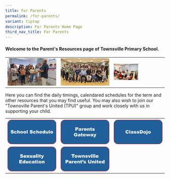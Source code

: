 ```yaml
---
title: For Parents
permalink: /for-parents/
variant: tiptap
description: For Parents Home Page
third_nav_title: For Parents
---
```

<h4><strong>Welcome to the Parent's Resources page of Townsville Primary School.</strong></h4>
<table style="minWidth: 75px">
<colgroup>
<col>
<col>
<col>
</colgroup>
<tbody>
<tr>
<td rowspan="1" colspan="1">
<div class="isomer-image-wrapper">
<img style="width: 100%" height="auto" width="100%" alt="" src="/images/For Parents/20240126_090536.jpg">
</div>
</td>
<td rowspan="1" colspan="1">
<div class="isomer-image-wrapper">
<img style="width: 100%;" height="auto" width="100%" alt="" src="/images/For Parents/DSC06349_Enhanced_NR.jpg">
</div>
</td>
<td rowspan="1" colspan="1">
<div class="isomer-image-wrapper">
<img style="width: 50%;" height="auto" width="100%" alt="" src="/images/For Parents/NK5_6956.jpg">
</div>
</td>
</tr>
</tbody>
</table>
<p>Here you can find the daily timings, calendared schedules for the term
and other resources that you may find useful. You may also wish to join
our "Townsville Parent's United (TPU)" group and work closely with us in
supporting your child.</p>
<table style="minWidth: 75px">
<colgroup>
<col>
<col>
<col>
</colgroup>
<tbody>
<tr>
<th rowspan="1" colspan="1">
<div class="isomer-image-wrapper">
<img style="width: 100%;" height="auto" width="100%" alt="" src="/images/For Parents/Main Page Parents/SchSch_pic.png">
</div>
</th>
<th rowspan="1" colspan="1"><a class="isomer-image-wrapper" href="/our-resources/for-parents/parents-gateway/"><img style="width: 100%;" height="auto" width="100%" alt="" src="/images/For Parents/Main Page Parents/prtsgte.png"></a>
</th>
<th rowspan="1" colspan="1"><a class="isomer-image-wrapper" href="/our-resources/for-parents/classdojo/"><img style="width: 100%;" height="auto" width="100%" alt="" src="/images/For Parents/Main Page Parents/Clsdjo.png"></a>
</th>
</tr>
<tr>
<td rowspan="1" colspan="1"><a class="isomer-image-wrapper" href="/our-resources/for-parents/sexuality-education/"><img style="width: 100%;" height="auto" width="100%" alt="" src="/images/For Parents/Main Page Parents/sxed_pic.png"></a>
</td>
<td rowspan="1" colspan="1"><a class="isomer-image-wrapper" href="/our-resources/for-parents/sexuality-education/"><img style="width: 100%;" height="auto" width="100%" alt="" src="/images/For Parents/Main Page Parents/TPU_pic.png"></a>
</td>
<td rowspan="1" colspan="1">
<p></p>
</td>
</tr>
</tbody>
</table>
<p></p>